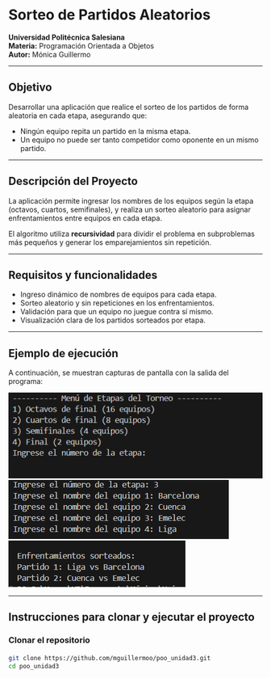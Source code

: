 # Sorteo de Partidos Aleatorios

**Universidad Politécnica Salesiana**  
**Materia:** Programación Orientada a Objetos  
**Autor:** Mónica Guillermo

---

## Objetivo

Desarrollar una aplicación que realice el sorteo de los partidos de forma aleatoria en cada etapa, asegurando que:

- Ningún equipo repita un partido en la misma etapa.  
- Un equipo no puede ser tanto competidor como oponente en un mismo partido.

---

## Descripción del Proyecto

La aplicación permite ingresar los nombres de los equipos según la etapa (octavos, cuartos, semifinales), y realiza un sorteo aleatorio para asignar enfrentamientos entre equipos en cada etapa.  

El algoritmo utiliza **recursividad** para dividir el problema en subproblemas más pequeños y generar los emparejamientos sin repetición.

---

## Requisitos y funcionalidades

- Ingreso dinámico de nombres de equipos para cada etapa.  
- Sorteo aleatorio y sin repeticiones en los enfrentamientos.  
- Validación para que un equipo no juegue contra sí mismo.  
- Visualización clara de los partidos sorteados por etapa.

---

## Ejemplo de ejecución

A continuación, se muestran capturas de pantalla con la salida del programa:

![Salida del programa](src/Captura%20de%20pantalla%202025-07-12%20120148.png)  
![Salida del programa](src/Captura%20de%20pantalla%202025-07-12%20120306.png)  
![Salida del programa](src/Captura%20de%20pantalla%202025-07-12%20120415.png)

---

## Instrucciones para clonar y ejecutar el proyecto

### Clonar el repositorio

```bash
git clone https://github.com/mguillermoo/poo_unidad3.git
cd poo_unidad3
